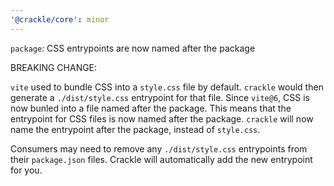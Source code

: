 ```yaml
---
'@crackle/core': minor
---
```


`package`: CSS entrypoints are now named after the package

BREAKING CHANGE:

`vite` used to bundle CSS into a `style.css` file by default. `crackle` would then generate a `./dist/style.css` entrypoint for that file. Since `vite@6`, CSS is now bunled into a file named after the package. This means that the entrypoint for CSS files is now named after the package. `crackle` will now name the entrypoint after the package, instead of `style.css`.

Consumers may need to remove any `./dist/style.css` entrypoints from their `package.json` files.
Crackle will automatically add the new entrypoint for you.
